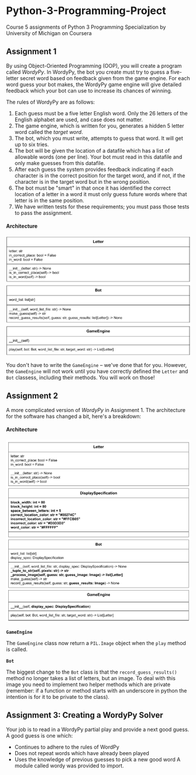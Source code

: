 # Python-3-Programming-Project
Course 5 assignments of Python 3 Programming Specialization by University of Michigan on Coursera
## Assignment 1

By using Object-Oriented Programming (OOP), you will create a program called _WordyPy_. In WordyPy, the bot you create must try to guess a five-letter secret word based on feedback given from the game engine. For each word guess your bot makes, the WordyPy game engine will give detailed feedback which your bot can use to increase its chances of winning.

The rules of WordyPy are as follows:

1. Each guess must be a five letter English word. Only the 26 letters of the English alphabet are used, and case does
   not matter.
2. The game engine, which is written for you, generates a hidden 5 letter word called the _target word_.
3. The bot, which you must write, attempts to guess that word. It will get up to six tries.
4. The bot will be given the location of a datafile which has a list of allowable words (one per line). Your bot must
   read in this datafile and only make guesses from this datafile.
5. After each guess the system provides feedback indicating if each character is in the correct position for the target
   word, and if not, if the character is in the target word but in the wrong position.
6. The bot must be "smart" in that once it has identified the correct location of a letter in a word it must only guess
   future words where that letter is in the same position.
7. We have written tests for these requirements; you must pass those tests to pass the assignment.

#### Architecture
![alt text](https://github.com/wbdes30/Python-3-Programming/blob/main/A1/architecture.png?raw=true)

You don't have to write the `GameEngine` – we've done that for you. However, the `GameEngine` will not work until you have correctly defined the `Letter` and `Bot` classess, including their methods. You will work on those!

## Assignment 2

A more complicated version of _WordyPy_ in Assignment 1. The architecture for the software has changed a bit, here's a breakdown:

#### Architecture
![alt text](https://github.com/wbdes30/Python-3-Programming/blob/main/A2/py3_assignment2.drawio.png?raw=true)

**`GameEngine`**

The `GameEngine` class now return a `PIL.Image` object when the `play` method is called. 

**`Bot`**

The biggest change to the `Bot` class is that the `record_guess_results()` method no longer takes a list of letters, but an image. To deal with this image you need to implement two helper methods which are private (remember: if a function or method starts with an underscore in python the intention is for it to be private to the class). 

## Assignment 3: Creating a WordyPy Solver
Your job is to read in a WordyPy partial play and provide a next good guess. A good guess is one which:

- Continues to adhere to the rules of WordPy
- Does not repeat words which have already been played
- Uses the knowledge of previous guesses to pick a new good word
A module called wordy was provided to import.
